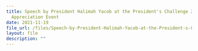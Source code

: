 ```yaml
---
title: Speech by President Halimah Yacob at the President's Challenge 2021
  Appreciation Event
date: 2021-11-19
file_url: /files/Speech-by-President-Halimah-Yacob-at-the-President-s-Challenge-2021-Appreciation-Event.pdf
layout: file
description: ""
---
```


